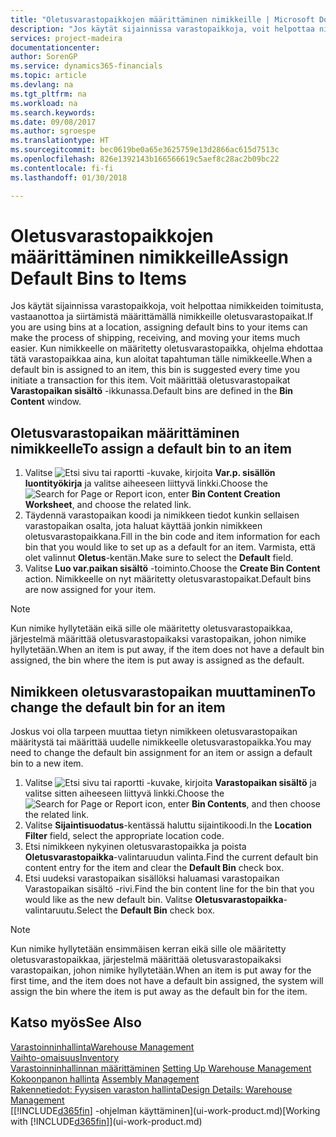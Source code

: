 ```yaml
---
title: "Oletusvarastopaikkojen määrittäminen nimikkeille | Microsoft Docs"
description: "Jos käytät sijainnissa varastopaikkoja, voit helpottaa nimikkeiden toimitusta, vastaanottoa ja siirtämistä määrittämällä nimikkeille oletusvarastopaikat. Kun nimikkeelle on määritetty oletusvarastopaikka, ohjelma ehdottaa tätä varastopaikkaa aina, kun aloitat tapahtuman tälle nimikkeelle."
services: project-madeira
documentationcenter: 
author: SorenGP
ms.service: dynamics365-financials
ms.topic: article
ms.devlang: na
ms.tgt_pltfrm: na
ms.workload: na
ms.search.keywords: 
ms.date: 09/08/2017
ms.author: sgroespe
ms.translationtype: HT
ms.sourcegitcommit: bec0619be0a65e3625759e13d2866ac615d7513c
ms.openlocfilehash: 826e1392143b166566619c5aef8c28ac2b09bc22
ms.contentlocale: fi-fi
ms.lasthandoff: 01/30/2018

---
```

# <a name="assign-default-bins-to-items"></a><span data-ttu-id="df4d4-104">Oletusvarastopaikkojen määrittäminen nimikkeille</span><span class="sxs-lookup"><span data-stu-id="df4d4-104">Assign Default Bins to Items</span></span>
<span data-ttu-id="df4d4-105">Jos käytät sijainnissa varastopaikkoja, voit helpottaa nimikkeiden toimitusta, vastaanottoa ja siirtämistä määrittämällä nimikkeille oletusvarastopaikat.</span><span class="sxs-lookup"><span data-stu-id="df4d4-105">If you are using bins at a location, assigning default bins to your items can make the process of shipping, receiving, and moving your items much easier.</span></span> <span data-ttu-id="df4d4-106">Kun nimikkeelle on määritetty oletusvarastopaikka, ohjelma ehdottaa tätä varastopaikkaa aina, kun aloitat tapahtuman tälle nimikkeelle.</span><span class="sxs-lookup"><span data-stu-id="df4d4-106">When a default bin is assigned to an item, this bin is suggested every time you initiate a transaction for this item.</span></span> <span data-ttu-id="df4d4-107">Voit määrittää oletusvarastopaikat **Varastopaikan sisältö** -ikkunassa.</span><span class="sxs-lookup"><span data-stu-id="df4d4-107">Default bins are defined in the **Bin Content** window.</span></span>  

## <a name="to-assign-a-default-bin-to-an-item"></a><span data-ttu-id="df4d4-108">Oletusvarastopaikan määrittäminen nimikkeelle</span><span class="sxs-lookup"><span data-stu-id="df4d4-108">To assign a default bin to an item</span></span>
1.  <span data-ttu-id="df4d4-109">Valitse ![Etsi sivu tai raportti](media/ui-search/search_small.png "Etsi sivu tai raportti -kuvake") -kuvake, kirjoita **Var.p. sisällön luontityökirja** ja valitse aiheeseen liittyvä linkki.</span><span class="sxs-lookup"><span data-stu-id="df4d4-109">Choose the ![Search for Page or Report](media/ui-search/search_small.png "Search for Page or Report icon") icon, enter **Bin Content Creation Worksheet**, and choose the related link.</span></span>  
2.  <span data-ttu-id="df4d4-110">Täydennä varastopaikan koodi ja nimikkeen tiedot kunkin sellaisen varastopaikan osalta, jota haluat käyttää jonkin nimikkeen oletusvarastopaikkana.</span><span class="sxs-lookup"><span data-stu-id="df4d4-110">Fill in the bin code and item information for each bin that you would like to set up as a default for an item.</span></span> <span data-ttu-id="df4d4-111">Varmista, että olet valinnut **Oletus**-kentän.</span><span class="sxs-lookup"><span data-stu-id="df4d4-111">Make sure to select the **Default** field.</span></span>  
3.  <span data-ttu-id="df4d4-112">Valitse **Luo var.paikan sisältö** -toiminto.</span><span class="sxs-lookup"><span data-stu-id="df4d4-112">Choose the **Create Bin Content** action.</span></span> <span data-ttu-id="df4d4-113">Nimikkeelle on nyt määritetty oletusvarastopaikat.</span><span class="sxs-lookup"><span data-stu-id="df4d4-113">Default bins are now assigned for your item.</span></span>  

> [!NOTE]  
>  <span data-ttu-id="df4d4-114">Kun nimike hyllytetään eikä sille ole määritetty oletusvarastopaikkaa, järjestelmä määrittää oletusvarastopaikaksi varastopaikan, johon nimike hyllytetään.</span><span class="sxs-lookup"><span data-stu-id="df4d4-114">When an item is put away, if the item does not have a default bin assigned, the bin where the item is put away is assigned as the default.</span></span>  

## <a name="to-change-the-default-bin-for-an-item"></a><span data-ttu-id="df4d4-115">Nimikkeen oletusvarastopaikan muuttaminen</span><span class="sxs-lookup"><span data-stu-id="df4d4-115">To change the default bin for an item</span></span>  
<span data-ttu-id="df4d4-116">Joskus voi olla tarpeen muuttaa tietyn nimikkeen oletusvarastopaikan määritystä tai määrittää uudelle nimikkeelle oletusvarastopaikka.</span><span class="sxs-lookup"><span data-stu-id="df4d4-116">You may need to change the default bin assignment for an item or assign a default bin to a new item.</span></span>    
1.  <span data-ttu-id="df4d4-117">Valitse ![Etsi sivu tai raportti](media/ui-search/search_small.png "Etsi sivu tai raportti -kuvake") -kuvake, kirjoita **Varastopaikan sisältö** ja valitse sitten aiheeseen liittyvä linkki.</span><span class="sxs-lookup"><span data-stu-id="df4d4-117">Choose the ![Search for Page or Report](media/ui-search/search_small.png "Search for Page or Report icon") icon, enter **Bin Contents**, and then choose the related link.</span></span>  
2.  <span data-ttu-id="df4d4-118">Valitse **Sijaintisuodatus**-kentässä haluttu sijaintikoodi.</span><span class="sxs-lookup"><span data-stu-id="df4d4-118">In the **Location Filter** field, select the appropriate location code.</span></span>  
3.  <span data-ttu-id="df4d4-119">Etsi nimikkeen nykyinen oletusvarastopaikka ja poista **Oletusvarastopaikka**-valintaruudun valinta.</span><span class="sxs-lookup"><span data-stu-id="df4d4-119">Find the current default bin content entry for the item and clear the **Default Bin** check box.</span></span>  
4.  <span data-ttu-id="df4d4-120">Etsi uudeksi varastopaikan sisällöksi haluamasi varastopaikan Varastopaikan sisältö -rivi.</span><span class="sxs-lookup"><span data-stu-id="df4d4-120">Find the bin content line for the bin that you would like as the new default bin.</span></span> <span data-ttu-id="df4d4-121">Valitse **Oletusvarastopaikka**-valintaruutu.</span><span class="sxs-lookup"><span data-stu-id="df4d4-121">Select the **Default Bin** check box.</span></span>  

> [!NOTE]  
>  <span data-ttu-id="df4d4-122">Kun nimike hyllytetään ensimmäisen kerran eikä sille ole määritetty oletusvarastopaikkaa, järjestelmä määrittää oletusvarastopaikaksi varastopaikan, johon nimike hyllytetään.</span><span class="sxs-lookup"><span data-stu-id="df4d4-122">When an item is put away for the first time, and the item does not have a default bin assigned, the system will assign the bin where the item is put away as the default bin for the item.</span></span>  

## <a name="see-also"></a><span data-ttu-id="df4d4-123">Katso myös</span><span class="sxs-lookup"><span data-stu-id="df4d4-123">See Also</span></span>  
[<span data-ttu-id="df4d4-124">Varastoinninhallinta</span><span class="sxs-lookup"><span data-stu-id="df4d4-124">Warehouse Management</span></span>](warehouse-manage-warehouse.md)  
[<span data-ttu-id="df4d4-125">Vaihto-omaisuus</span><span class="sxs-lookup"><span data-stu-id="df4d4-125">Inventory</span></span>](inventory-manage-inventory.md)  
<span data-ttu-id="df4d4-126">[Varastoinninhallinnan määrittäminen](warehouse-setup-warehouse.md)   </span><span class="sxs-lookup"><span data-stu-id="df4d4-126">[Setting Up Warehouse Management](warehouse-setup-warehouse.md)   </span></span>  
<span data-ttu-id="df4d4-127">[Kokoonpanon hallinta](assembly-assemble-items.md)  </span><span class="sxs-lookup"><span data-stu-id="df4d4-127">[Assembly Management](assembly-assemble-items.md)  </span></span>  
[<span data-ttu-id="df4d4-128">Rakennetiedot: Fyysisen varaston hallinta</span><span class="sxs-lookup"><span data-stu-id="df4d4-128">Design Details: Warehouse Management</span></span>](design-details-warehouse-management.md)  
<span data-ttu-id="df4d4-129">[[!INCLUDE[d365fin](includes/d365fin_md.md)] -ohjelman käyttäminen](ui-work-product.md)</span><span class="sxs-lookup"><span data-stu-id="df4d4-129">[Working with [!INCLUDE[d365fin](includes/d365fin_md.md)]](ui-work-product.md)</span></span>

